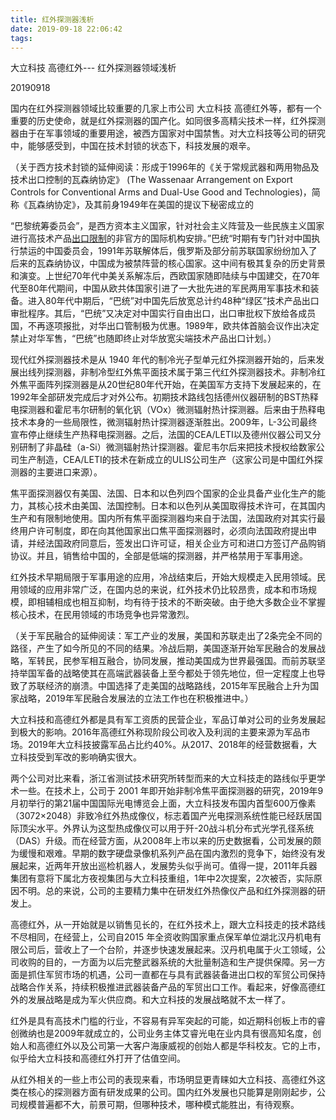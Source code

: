 ```yaml
---
title: 红外探测器浅析
date: 2019-09-18 22:06:42
tags:
---
```


大立科技 高德红外--- 红外探测器领域浅析



20190918



国内在红外探测器领域比较重要的几家上市公司 大立科技 高德红外等，都有一个重要的历史使命，就是红外探测器的国产化。如同很多高精尖技术一样，红外探测器由于在军事领域的重要用途，被西方国家对中国禁售。对大立科技等公司的研究中，能够感受到，中国在技术封锁的状态下，科技发展的艰辛。



（关于西方技术封锁的延伸阅读：形成于1996年的《关于常规武器和两用物品及技术出口控制的瓦森纳协定》 (The Wassenaar Arrangement on Export Controls for Conventional Arms and Dual-Use Good and Technologies)，简称《瓦森纳协定》，及其前身1949年在美国的提议下秘密成立的

“巴黎统筹委员会”，是西方资本主义国家，针对社会主义阵营及一些民族主义国家进行高技术产品[出口限制](https://baike.baidu.com/item/出口限制)的非官方的国际机构安排。”巴统“时期有专门针对中国执行禁运的中国委员会，1991年苏联解体后，俄罗斯及部分前苏联国家纷纷加入了后来的瓦森纳协议，中国成为被禁阵营的核心国家。这中间有极其复杂的历史背景和演变。上世纪70年代中美关系解冻后，西欧国家随即陆续与中国建交，在70年代至80年代期间，中国从欧共体国家引进了一大批先进的军民两用军事技术和装备。进入80年代中期后，“巴统”对中国先后放宽总计约48种“绿区”技术产品出口审批程序。其后，“巴统”又决定对中国实行自由出口，出口审批权下放给各成员国，不再逐项报批，对华出口管制极为优惠。1989年，欧共体首脑会议作出决定禁止对华军售，“巴统”也随即终止对华放宽尖端技术产品出口计划。）



现代红外探测器技术是从 1940 年代的制冷光子型单元红外探测器开始的，后来发展出线列探测器，非制冷型红外焦平面技术属于第三代红外探测器技术。非制冷红外焦平面阵列探测器是从20世纪80年代开始，在美国军方支持下发展起来的，在1992年全部研发完成后才对外公布。初期技术路线包括德州仪器研制的BST热释电探测器和霍尼韦尔研制的氧化钒（VOx）微测辐射热计探测器。后来由于热释电技术本身的一些局限性，微测辐射热计探测器逐渐胜出。2009年，L-3公司最终宣布停止继续生产热释电探测器。之后，法国的CEA/LETI以及德州仪器公司又分别研制了非晶硅（a-Si）微测辐射热计探测器。霍尼韦尔后来把技术授权给数家公司生产制造，CEA/LETI的技术在新成立的ULIS公司生产（这家公司是中国红外探测器的主要进口来源）。



焦平面探测器仅有美国、法国、日本和以色列四个国家的企业具备产业化生产的能力，其核心技术由美国、法国控制。日本和以色列从美国取得技术许可，在其国内生产和有限制地使用。国内所有焦平面探测器均来自于法国，法国政府对其实行最终用户许可制度，即在向其他国家出口焦平面探测器时，必须向法国政府提出申请，并经法国政府同意后，签发出口许可证，相关企业方可和进口方签订产品购销协议。并且，销售给中国的，全部是低端的探测器，并严格禁用于军事用途。



红外技术早期局限于军事用途的应用，冷战结束后，开始大规模走入民用领域。民用领域的应用非常广泛，在国内总的来说，红外技术仍比较昂贵，成本和市场规模，即相辅相成也相互抑制，均有待于技术的不断突破。由于绝大多数企业不掌握核心技术，在民用领域的市场竞争也异常激烈。



（关于军民融合的延伸阅读：军工产业的发展，美国和苏联走出了2条完全不同的路径，产生了如今所见的不同的结果。冷战后期，美国逐渐开始军民融合的发展战略，军转民，民参军相互融合，协同发展，推动美国成为世界最强国。而前苏联坚持举国军备的战略使其在高端武器装备上至今都处于领先地位，但一定程度上也导致了苏联经济的崩溃。中国选择了走美国的战略路线，2015年军民融合上升为国家战略，2019年军民融合发展法的立法工作也在积极推进中。）



大立科技和高德红外都是具有军工资质的民营企业，军品订单对公司的业务发展起到极大的影响。2016年高德红外称现阶段公司收入及利润的主要来源为军品市场。2019年大立科技披露军品占比约40%。从2017、2018年的经营数据看，大立科技受到军改的影响确实很大。



两个公司对比来看，浙江省测试技术研究所转型而来的大立科技走的路线似乎更学术一些。在技术上，公司于 2001 年即开始非制冷焦平面探测器的研究，2019年9月初举行的第21届中国国际光电博览会上面，大立科技发布国内首型600万像素（3072×2048）非致冷红外热成像仪，标志着国产光电探测系统性能已经跃居国际顶尖水平。外界认为这型热成像仪可以用于歼-20战斗机分布式光学孔径系统（DAS）升级。而在经营方面，从2008年上市以来的历史数据看，公司发展的颇为缓慢和艰难。早期的数字硬盘录像机系列产品在国内激烈的竞争下，始终没有发展起来，近两年开放出巡检机器人，发展势头似乎尚可。值得一提，2011年兵器集团有意将下属北方夜视集团与大立科技重组，1年中2次提案，2次被否，实际原因不明。总的来说，公司的主要精力集中在研发红外热像仪产品和红外探测器的研发上。



高德红外，从一开始就是以销售见长的，在红外技术上，跟大立科技走的技术路线不尽相同，在经营上，公司自2015 年全资收购国家重点保军单位湖北汉丹机电有限公司后，营收上了一个台阶，并逐步快速发展起来。汉丹机电属于火工领域，公司收购的目的，一方面为以后完整武器系统的大批量制造和生产提供保障。另一方面是抓住军贸市场的机遇，公司一直都在与具有武器装备进出口权的军贸公司保持战略合作关系，持续积极推进武器装备产品的军贸出口工作。看起来，好像高德红外的发展战略是成为军火供应商。和大立科技的发展战略就不太一样了。



红外是具有高技术门槛的行业，不容易有异军突起的可能，如近期科创板上市的睿创微纳也是2009年就成立的，公司业务主体艾睿光电在业内具有很高知名度，创始人和高德红外以及公司第一大客户海康威视的创始人都是华科校友。它的上市，似乎给大立科技和高德红外打开了估值空间。



从红外相关的一些上市公司的表现来看，市场明显更青睐如大立科技、高德红外这类在核心的探测器方面有研发成果的公司。国内红外发展也只能算是刚刚起步，公司规模普遍都不大，前景可期，但哪种技术，哪种模式能胜出，有待观察。